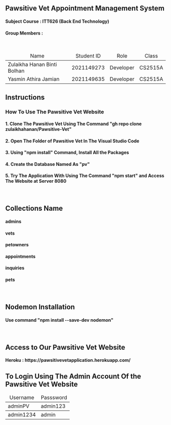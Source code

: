 <b><h2> Pawsitive Vet Appointment Management System</h2></b>

<h4> Subject Course : ITT626 (Back End Technology)</h4>


<h4> Group Members  :</h4><br>
<table>
  <thead>
    <td><center> Name </center></td>
     <td><center> Student ID </center></td>
    <td><center> Role</center></td>
     <td><center> Class</center></td>
  </thead>
  <tbody>
    <tr>
  <td> Zulaikha Hanan Binti Bolhan</td>
        <td> 2021149273</td>
         <td> Developer</td>
            <td> CS2515A</td>
    </tr>
    <tr>
       <td> Yasmin Athira Jamian</td>
       <td> 2021149635</td>
         <td> Developer</td>
         <td> CS2515A</td>
    </tr>
  </tbody>
</table>

<h2>Instructions</h2>
<h3>How To Use The Pawsitive Vet Website</h3>

<h4>1. Clone The Pawsitive Vet Using The Command "gh repo clone zulaikhahanan/Pawsitive-Vet"</h4>
<h4>2. Open The Folder of Pawsitive Vet In The Visual Studio Code </h4>
<h4>3. Using "npm install" Command, Install All the Packages</h4>
<h4>4. Create the Database Named As "pv"</h4>
<h4>5. Try The Application With Using The Command "npm start" and Access The Website at Server 8080</h4>

<br>
<h2>Collections Name</h2>

<h4>admins</h4>
<h4>vets</h4>
<h4>petowners</h4>
<h4>appointments</h4>
<h4>inquiries</h4>
<h4>pets</h4>
<br>
<h2>Nodemon Installation</h2>
<h4>Use command "npm install --save-dev nodemon"</h4>
<br>
<h2> Access to Our Pawsitive Vet Website</h2>
<h4>Heroku : https://pawsitivevetapplication.herokuapp.com/ </h4>


<h2> To Login Using The Admin Account Of the Pawsitive Vet Website</h2>
<table>
  <thead>
    <td><center> Username </center></td>
     <td><center> Passsword</center></td>

  </thead>
  
  <tbody>
  <td> adminPV </td>
  <td> admin123</td>
  </tbody>
  
   <tbody>
   
  <td> admin1234 </td>
  <td> admin</td>


  </tbody>
</table>

